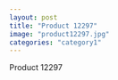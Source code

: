 ```yaml
---
layout: post
title: "Product 12297"
image: "product12297.jpg"
categories: "category1"
---
```

Product 12297
